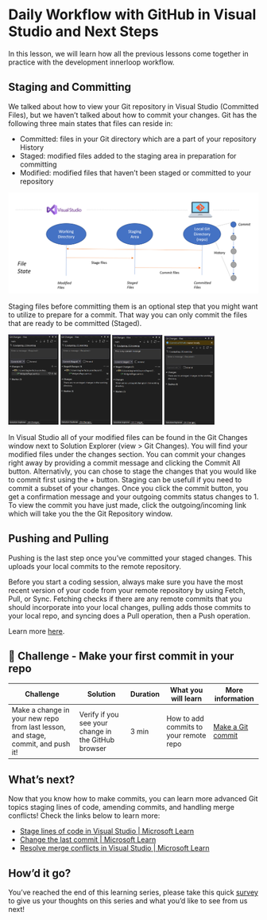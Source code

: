 ﻿# Daily Workflow with GitHub in Visual Studio and Next Steps 
In this lesson, we will learn how all the previous lessons come together in practice with the development innerloop workflow.

## Staging and Committing 
We talked about how to view your Git repository in Visual Studio (Committed Files), but we haven’t talked about how to commit your changes. Git has the following three main states that files can reside in:
*	Committed: files in your Git directory which are a part of your repository History
*	Staged: modified files added to the staging area in preparation for committing
*	Modified: modified files that haven’t been staged or committed to your repository

![Git states: modified, staged, committed](images/git-states.png)

Staging files before committing them is an optional step that you might want to utilize to prepare for a commit. That way you can only commit the files that are ready to be committed (Staged).

<div>
<img src="images/git-changes-modified.png" alt="Git Changes - modified" width="20%"/>
<img src="images/git-changes-staged.png" alt="Git Changes - staged" width="20%"/>
<img src="images/git-changes-commit-message.png" alt="Git Changes - commit message" width="20%"/>
<img src="images/git-changes-committed.png" alt="Git Changes - committed" width="20%"/>
</div>    

In Visual Studio all of your modified files can be found in the Git Changes window next to Solution Explorer (view > Git Changes). You will find your modified files under the changes section. You can commit your changes right away by providing a commit message and clicking the Commit All button. Alternativly, you can chose to stage the changes that you would like to commit first using the + button. Staging can be usefull if you need to commit a subset of your changes. Once you click the commit button, you get a confirmation message and your outgoing commits status changes to 1. To view the commit you have just made, click the outgoing/incoming link which will take you the the Git Repository window. 

## Pushing and Pulling
Pushing is the last step once you’ve committed your staged changes. This uploads your local commits to the remote repository.

Before you start a coding session, always make sure you have the most recent version of your code from your remote repository by using Fetch, Pull, or Sync. Fetching checks if there are any remote commits that you should incorporate into your local changes, pulling adds those commits to your local repo, and syncing does a Pull operation, then a Push operation.

Learn more [here](https://learn.microsoft.com/en-us/visualstudio/version-control/git-fetch-pull-sync?view=vs-2022).

## 🚨 Challenge - Make your first commit in your repo

| Challenge  | Solution   | Duration   | What you will learn | More information |
| ------------------------------- | ------------------------------- | ----------- |  -------------------------------------- | --------------- |
| Make a change in your new repo from last lesson, and stage, commit, and push it!	| Verify if you see your change in the GitHub  browser| 3 min |  How to add commits to your remote repo | [Make a Git commit](https://learn.microsoft.com/en-us/visualstudio/version-control/git-make-commit?view=vs-2022) |


## What’s next?
Now that you know how to make commits, you can learn more advanced Git topics staging lines of code,  amending commits, and handling merge conflicts! Check the links below to learn more:
*	[Stage lines of code in Visual Studio | Microsoft Learn](https://learn.microsoft.com/en-us/visualstudio/version-control/git-line-staging?view=vs-2022)
*	[Change the last commit | Microsoft Learn](https://learn.microsoft.com/en-us/visualstudio/version-control/git-manage-repository?view=vs-2022#change-the-last-commit-amend)
*	[Resolve merge conflicts in Visual Studio | Microsoft Learn](https://learn.microsoft.com/en-us/visualstudio/version-control/git-resolve-conflicts?view=vs-2022)

## How’d it go?
You’ve reached the end of this learning series, please take this quick [survey](https://www.research.net/r/BNXKD5W) to give us your thoughts on this series and what you’d like to see from us next!
